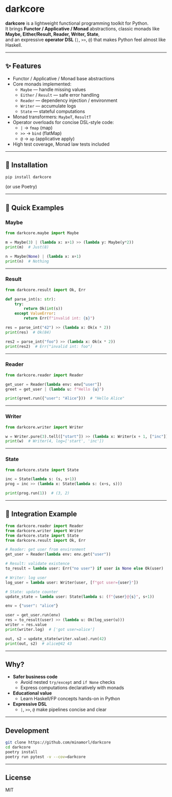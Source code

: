 # darkcore

**darkcore** is a lightweight functional programming toolkit for Python.  
It brings **Functor / Applicative / Monad** abstractions, classic monads like **Maybe, Either/Result, Reader, Writer, State**,  
and an expressive **operator DSL** (`|`, `>>`, `@`) that makes Python feel almost like Haskell.

---

## ✨ Features

- Functor / Applicative / Monad base abstractions
- Core monads implemented:
  - `Maybe` — handle missing values
  - `Either` / `Result` — safe error handling
  - `Reader` — dependency injection / environment
  - `Writer` — accumulate logs
  - `State` — stateful computations
- Monad transformers: `MaybeT`, `ResultT`
- Operator overloads for concise DSL-style code:
  - `|` → `fmap` (map)
  - `>>` → `bind` (flatMap)
  - `@` → `ap` (applicative apply)
- High test coverage, Monad law tests included

---

## 🚀 Installation

```bash
pip install darkcore
```

(or use Poetry)

---

## 🧪 Quick Examples

### Maybe

```python
from darkcore.maybe import Maybe

m = Maybe(3) | (lambda x: x+1) >> (lambda y: Maybe(y*2))
print(m)  # Just(8)

n = Maybe(None) | (lambda x: x+1)
print(n)  # Nothing
```

---

### Result

```python
from darkcore.result import Ok, Err

def parse_int(s: str):
    try:
        return Ok(int(s))
    except ValueError:
        return Err(f"invalid int: {s}")

res = parse_int("42") >> (lambda x: Ok(x * 2))
print(res)  # Ok(84)

res2 = parse_int("foo") >> (lambda x: Ok(x * 2))
print(res2)  # Err("invalid int: foo")
```

---

### Reader

```python
from darkcore.reader import Reader

get_user = Reader(lambda env: env["user"])
greet = get_user | (lambda u: f"Hello {u}")

print(greet.run({"user": "Alice"}))  # "Hello Alice"
```

---

### Writer

```python
from darkcore.writer import Writer

w = Writer.pure(3).tell(["start"]) >> (lambda x: Writer(x + 1, ["inc"]))
print(w)  # Writer(4, log=['start', 'inc'])
```

---

### State

```python
from darkcore.state import State

inc = State(lambda s: (s, s+1))
prog = inc >> (lambda x: State(lambda s: (x+s, s)))

print(prog.run(1))  # (3, 2)
```

---

## 📖 Integration Example

```python
from darkcore.reader import Reader
from darkcore.writer import Writer
from darkcore.state import State
from darkcore.result import Ok, Err

# Reader: get user from environment
get_user = Reader(lambda env: env.get("user"))

# Result: validate existence
to_result = lambda user: Err("no user") if user is None else Ok(user)

# Writer: log user
log_user = lambda user: Writer(user, [f"got user={user}"])

# State: update counter
update_state = lambda user: State(lambda s: (f"{user}@{s}", s+1))

env = {"user": "alice"}

user = get_user.run(env)
res = to_result(user) >> (lambda u: Ok(log_user(u)))
writer = res.value
print(writer.log)  # ['got user=alice']

out, s2 = update_state(writer.value).run(42)
print(out, s2)  # alice@42 43
```

---

## Why?

- **Safer business code**  
  - Avoid nested `try/except` and `if None` checks  
  - Express computations declaratively with monads  
- **Educational value**  
  - Learn Haskell/FP concepts hands-on in Python  
- **Expressive DSL**  
  - `|`, `>>`, `@` make pipelines concise and clear  

---

## Development

```bash
git clone https://github.com/minamorl/darkcore
cd darkcore
poetry install
poetry run pytest -v --cov=darkcore
```

---

## License

MIT
